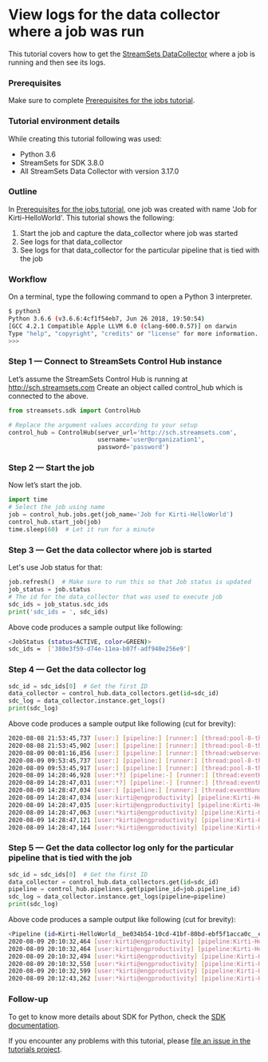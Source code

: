 View logs for the data collector where a job was run
====================================================

This tutorial covers how to get the [StreamSets DataCollector](https://streamsets.com/products/dataops-platform/data-collector/) where a job is running and then see its logs. 

### Prerequisites
Make sure to complete [Prerequisites for the jobs tutorial](../preparation-for-tutorial/README.md).

### Tutorial environment details
While creating this tutorial following was used:
* Python 3.6
* StreamSets for SDK 3.8.0
* All StreamSets Data Collector with version 3.17.0

### Outline
In [Prerequisites for the jobs tutorial](../preparation-for-tutorial/README.md), one job was created with name 'Job for Kirti-HelloWorld'.
This tutorial shows the following:
1. Start the job and capture the data_collector where job was started
1. See logs for that data_collector
1. See logs for that data_collector for the particular pipeline that is tied with the job

### Workflow
On a terminal, type the following command to open a Python 3 interpreter.

```bash
$ python3
Python 3.6.6 (v3.6.6:4cf1f54eb7, Jun 26 2018, 19:50:54)
[GCC 4.2.1 Compatible Apple LLVM 6.0 (clang-600.0.57)] on darwin
Type "help", "copyright", "credits" or "license" for more information.
>>>
```

### Step 1 &mdash; Connect to StreamSets Control Hub instance

Let’s assume the StreamSets Control Hub is running at http://sch.streamsets.com 
Create an object called control_hub which is connected to the above. 

```python
from streamsets.sdk import ControlHub

# Replace the argument values according to your setup
control_hub = ControlHub(server_url='http://sch.streamsets.com',
                         username='user@organization1',
                         password='password')
```
 
### Step 2 &mdash; Start the job
Now let’s start the job.

 ```python
import time
# Select the job using name
job = control_hub.jobs.get(job_name='Job for Kirti-HelloWorld')
control_hub.start_job(job)
time.sleep(60)  # Let it run for a minute
  ```

### Step 3 &mdash; Get the data collector where job is started
Let's use Job status for that:

```python
job.refresh()  # Make sure to run this so that Job status is updated
job_status = job.status
# The id for the data_collector that was used to execute job
sdc_ids = job_status.sdc_ids
print('sdc_ids = ', sdc_ids)
```
Above code produces a sample output like following:
```bash
<JobStatus (status=ACTIVE, color=GREEN)>
sdc_ids =  ['380e3f59-d74e-11ea-b07f-adf940e256e9']
```

### Step 4 &mdash; Get the data collector log

```python
sdc_id = sdc_ids[0]  # Get the first ID
data_collector = control_hub.data_collectors.get(id=sdc_id)
sdc_log = data_collector.instance.get_logs()
print(sdc_log)
```
Above code produces a sample output like following (cut for brevity):
```bash
2020-08-08 21:53:45,737 [user:] [pipeline:] [runner:] [thread:pool-8-thread-1] INFO AntennaDoctorStorage - Downloading updates from: https://antenna.streamsets.com/datacollector/1/ None
2020-08-08 21:53:45,902 [user:] [pipeline:] [runner:] [thread:pool-8-thread-1] INFO AntennaDoctorStorage - No new changes None
2020-08-09 00:01:16,856 [user:] [pipeline:] [runner:] [thread:webserver-5006] ERROR AbstractSSOService - Exception while doing remote validation for token 'TOKEN:4501be23-66ec-4c...' component '-': com.streamsets.lib.security.http.ForbiddenException: {ISSUES=[{code=DPM_02, message=User validation failed}]} None
2020-08-09 09:53:45,737 [user:] [pipeline:] [runner:] [thread:pool-8-thread-1] INFO AntennaDoctorStorage - Downloading updates from: https://antenna.streamsets.com/datacollector/1/ None
2020-08-09 09:53:45,917 [user:] [pipeline:] [runner:] [thread:pool-8-thread-1] INFO AntennaDoctorStorage - No new changes None
2020-08-09 14:28:46,928 [user:*?] [pipeline:-] [runner:] [thread:eventHandlerExecutor-pool-5-thread-34] INFO RemoteEventHandlerTask - Handling SAVE_PIPELINE event: 'Server Event id: dcfab7c1-1fcc-40a3-be9b-656ac6b494df:engproductivity, type: SAVE_PIPELINE, isRequiresAck: true, isAckEvent: false, from: jobrunner-app'  None
2020-08-09 14:28:47,031 [user:*?] [pipeline:-] [runner:] [thread:eventHandlerExecutor-pool-5-thread-34] INFO RemoteDataCollector - Offset for remote pipeline 'Kirti-HelloWorld__27f317ff-0f94-4668-adce-8264528f1c7f__engproductivity:0' is com.streamsets.datacollector.runner.production.SourceOffset@7304d563 None
2020-08-09 14:28:47,034 [user:] [pipeline:] [runner:] [thread:eventHandlerExecutor-pool-5-thread-34] INFO RemoteEventHandlerTask - Handling START_PIPELINE event: 'Server Event id: 10f27276-b1d1-4aa2-801f-a7c1493e54c3:engproductivity, type: START_PIPELINE, isRequiresAck: true, isAckEvent: false, from: jobrunner-app'  None
2020-08-09 14:28:47,034 [user:kirti@engproductivity] [pipeline:Kirti-HelloWorld/Kirti-HelloWorld__27f317ff-0f94-4668-adce-8264528f1c7f__engproductivity] [runner:] [thread:eventHandlerExecutor-pool-5-thread-34] INFO StandaloneAndClusterRunnerProviderImpl - Pipeline execution mode is: STANDALONE  None
2020-08-09 14:28:47,035 [user:kirti@engproductivity] [pipeline:Kirti-HelloWorld/Kirti-HelloWorld__27f317ff-0f94-4668-adce-8264528f1c7f__engproductivity] [runner:] [thread:eventHandlerExecutor-pool-5-thread-34] INFO StandaloneRunner - Preparing to start pipeline 'Kirti-HelloWorld__27f317ff-0f94-4668-adce-8264528f1c7f__engproductivity::0' None
2020-08-09 14:28:47,063 [user:*kirti@engproductivity] [pipeline:Kirti-HelloWorld/Kirti-HelloWorld__27f317ff-0f94-4668-adce-8264528f1c7f__engproductivity] [runner:] [thread:runner-pool-1-thread-20] INFO StandaloneRunner - Starting pipeline Kirti-HelloWorld__27f317ff-0f94-4668-adce-8264528f1c7f__engproductivity 0 None
2020-08-09 14:28:47,121 [user:*kirti@engproductivity] [pipeline:Kirti-HelloWorld/Kirti-HelloWorld__27f317ff-0f94-4668-adce-8264528f1c7f__engproductivity] [runner:] [thread:runner-pool-1-thread-20] INFO ProductionPipelineRunner - Adding error listeners0 None
2020-08-09 14:28:47,164 [user:*kirti@engproductivity] [pipeline:Kirti-HelloWorld/Kirti-HelloWorld__27f317ff-0f94-4668-adce-8264528f1c7f__engproductivity] [runner:] [thread:ProductionPipelineRunnable-Kirti-HelloWorld__27f317ff-0f94-4668-adce-8264528f1c7f__engproductivity-Kirti-HelloWorld] INFO Pipeline - Processing lifecycle start event with stage None
```

### Step 5 &mdash; Get the data collector log only for the particular pipeline that is tied with the job

```python
sdc_id = sdc_ids[0]  # Get the first ID
data_collector = control_hub.data_collectors.get(id=sdc_id)
pipeline = control_hub.pipelines.get(pipeline_id=job.pipeline_id)
sdc_log = data_collector.instance.get_logs(pipeline=pipeline)
print(sdc_log)
```
Above code produces a sample output like following (cut for brevity):
```bash
<Pipeline (id=Kirti-HelloWorld__be034b54-10cd-41bf-80bd-ebf5f1acca0c__engproductivity, title=Kirti-HelloWorld)>
2020-08-09 20:10:32,464 [user:kirti@engproductivity] [pipeline:Kirti-HelloWorld/Kirti-HelloWorld__be034b54-10cd-41bf-80bd-ebf5f1acca0c__engproductivity] [runner:] [thread:eventHandlerExecutor-pool-5-thread-48] INFO StandaloneAndClusterRunnerProviderImpl - Pipeline execution mode is: STANDALONE  None
2020-08-09 20:10:32,464 [user:kirti@engproductivity] [pipeline:Kirti-HelloWorld/Kirti-HelloWorld__be034b54-10cd-41bf-80bd-ebf5f1acca0c__engproductivity] [runner:] [thread:eventHandlerExecutor-pool-5-thread-48] INFO StandaloneRunner - Preparing to start pipeline 'Kirti-HelloWorld__be034b54-10cd-41bf-80bd-ebf5f1acca0c__engproductivity::0' None
2020-08-09 20:10:32,494 [user:*kirti@engproductivity] [pipeline:Kirti-HelloWorld/Kirti-HelloWorld__be034b54-10cd-41bf-80bd-ebf5f1acca0c__engproductivity] [runner:] [thread:runner-pool-1-thread-6] INFO StandaloneRunner - Starting pipeline Kirti-HelloWorld__be034b54-10cd-41bf-80bd-ebf5f1acca0c__engproductivity 0 None
2020-08-09 20:10:32,550 [user:*kirti@engproductivity] [pipeline:Kirti-HelloWorld/Kirti-HelloWorld__be034b54-10cd-41bf-80bd-ebf5f1acca0c__engproductivity] [runner:] [thread:runner-pool-1-thread-6] INFO ProductionPipelineRunner - Adding error listeners0 None
2020-08-09 20:10:32,599 [user:*kirti@engproductivity] [pipeline:Kirti-HelloWorld/Kirti-HelloWorld__be034b54-10cd-41bf-80bd-ebf5f1acca0c__engproductivity] [runner:] [thread:ProductionPipelineRunnable-Kirti-HelloWorld__be034b54-10cd-41bf-80bd-ebf5f1acca0c__engproductivity-Kirti-HelloWorld] INFO Pipeline - Processing lifecycle start event with stage None
2020-08-09 20:12:43,262 [user:*kirti@engproductivity] [pipeline:Kirti-HelloWorld/Kirti-HelloWorld__be034b54-10cd-41bf-80bd-ebf5f1acca0c__engproductivity] [runner:] [thread:ProductionPipelineRunnable-Kirti-HelloWorld__be034b54-10cd-41bf-80bd-ebf5f1acca0c__engproductivity-Kirti-HelloWorld] INFO RandomDataGeneratorSource - Shutting down executor service None
```

### Follow-up
To get to know more details about SDK for Python, check the [SDK documentation](https://streamsets.com/documentation/sdk/latest/index.html).

If you encounter any problems with this tutorial, please [file an issue in the tutorials project](https://github.com/streamsets/tutorials/issues/new).
 
